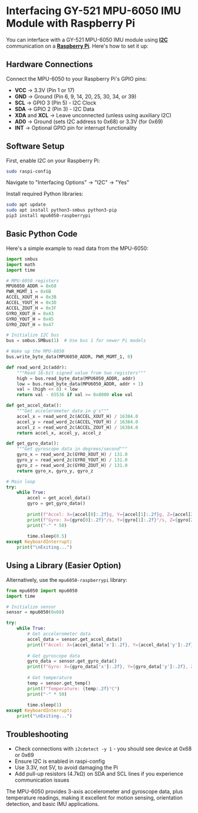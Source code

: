 # Interfacing GY-521 MPU-6050 IMU Module with Raspberry Pi

You can interface with a GY-521 MPU-6050 IMU module using **[I2C](../3d_scanner/physical_communication_protocols/i2c.md)** communication on a **[Raspberry Pi](../3d_scanner/rpi_4.md)**. Here's how to set it up:

## Hardware Connections

Connect the MPU-6050 to your Raspberry Pi's GPIO pins:
- **VCC** → 3.3V (Pin 1 or 17)
- **GND** → Ground (Pin 6, 9, 14, 20, 25, 30, 34, or 39)
- **SCL** → GPIO 3 (Pin 5) - I2C Clock
- **SDA** → GPIO 2 (Pin 3) - I2C Data
- **XDA** and **XCL** → Leave unconnected (unless using auxiliary I2C)
- **AD0** → Ground (sets I2C address to 0x68) or 3.3V (for 0x69)
- **INT** → Optional GPIO pin for interrupt functionality

## Software Setup

First, enable I2C on your Raspberry Pi:
```bash
sudo raspi-config
```
Navigate to "Interfacing Options" → "I2C" → "Yes"

Install required Python libraries:
```bash
sudo apt update
sudo apt install python3-smbus python3-pip
pip3 install mpu6050-raspberrypi
```

## Basic Python Code

Here's a simple example to read data from the MPU-6050:

```python
import smbus
import math
import time

# MPU-6050 registers
MPU6050_ADDR = 0x68
PWR_MGMT_1 = 0x6B
ACCEL_XOUT_H = 0x3B
ACCEL_YOUT_H = 0x3D
ACCEL_ZOUT_H = 0x3F
GYRO_XOUT_H = 0x43
GYRO_YOUT_H = 0x45
GYRO_ZOUT_H = 0x47

# Initialize I2C bus
bus = smbus.SMBus(1)  # Use bus 1 for newer Pi models

# Wake up the MPU-6050
bus.write_byte_data(MPU6050_ADDR, PWR_MGMT_1, 0)

def read_word_2c(addr):
    """Read 16-bit signed value from two registers"""
    high = bus.read_byte_data(MPU6050_ADDR, addr)
    low = bus.read_byte_data(MPU6050_ADDR, addr + 1)
    val = (high << 8) + low
    return val - 65536 if val >= 0x8000 else val

def get_accel_data():
    """Get accelerometer data in g's"""
    accel_x = read_word_2c(ACCEL_XOUT_H) / 16384.0
    accel_y = read_word_2c(ACCEL_YOUT_H) / 16384.0
    accel_z = read_word_2c(ACCEL_ZOUT_H) / 16384.0
    return accel_x, accel_y, accel_z

def get_gyro_data():
    """Get gyroscope data in degrees/second"""
    gyro_x = read_word_2c(GYRO_XOUT_H) / 131.0
    gyro_y = read_word_2c(GYRO_YOUT_H) / 131.0
    gyro_z = read_word_2c(GYRO_ZOUT_H) / 131.0
    return gyro_x, gyro_y, gyro_z

# Main loop
try:
    while True:
        accel = get_accel_data()
        gyro = get_gyro_data()
        
        print(f"Accel: X={accel[0]:.2f}g, Y={accel[1]:.2f}g, Z={accel[2]:.2f}g")
        print(f"Gyro: X={gyro[0]:.2f}°/s, Y={gyro[1]:.2f}°/s, Z={gyro[2]:.2f}°/s")
        print("-" * 50)
        
        time.sleep(0.5)
except KeyboardInterrupt:
    print("\nExiting...")
```

## Using a Library (Easier Option)

Alternatively, use the `mpu6050-raspberrypi` library:

```python
from mpu6050 import mpu6050
import time

# Initialize sensor
sensor = mpu6050(0x68)

try:
    while True:
        # Get accelerometer data
        accel_data = sensor.get_accel_data()
        print(f"Accel: X={accel_data['x']:.2f}, Y={accel_data['y']:.2f}, Z={accel_data['z']:.2f}")
        
        # Get gyroscope data
        gyro_data = sensor.get_gyro_data()
        print(f"Gyro: X={gyro_data['x']:.2f}, Y={gyro_data['y']:.2f}, Z={gyro_data['z']:.2f}")
        
        # Get temperature
        temp = sensor.get_temp()
        print(f"Temperature: {temp:.2f}°C")
        print("-" * 50)
        
        time.sleep(1)
except KeyboardInterrupt:
    print("\nExiting...")
```

## Troubleshooting

- Check connections with `i2cdetect -y 1` - you should see device at 0x68 or 0x69
- Ensure I2C is enabled in raspi-config
- Use 3.3V, not 5V, to avoid damaging the Pi
- Add pull-up resistors (4.7kΩ) on SDA and SCL lines if you experience communication issues

The MPU-6050 provides 3-axis accelerometer and gyroscope data, plus temperature readings, making it excellent for motion sensing, orientation detection, and basic IMU applications.